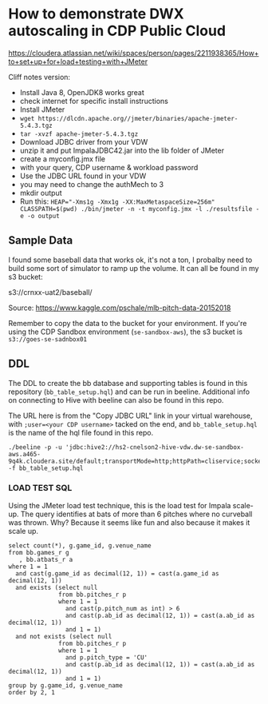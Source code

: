 # How to demonstrate DWX autoscaling in CDP Public Cloud

https://cloudera.atlassian.net/wiki/spaces/person/pages/2211938365/How+to+set+up+for+load+testing+with+JMeter

Cliff notes version:
* Install Java 8, OpenJDK8 works great
 * check internet for specific install instructions
* Install JMeter
 * `wget https://dlcdn.apache.org//jmeter/binaries/apache-jmeter-5.4.3.tgz`
 * `tar -xvzf apache-jmeter-5.4.3.tgz`
* Download JDBC driver from your VDW
 * unzip it and put ImpalaJDBC42.jar into the lib folder of JMeter
* create a myconfig.jmx file 
 * with your query, CDP username & workload password
 * Use the JDBC URL found in your VDW
  * you may need to change the authMech to 3
* mkdir output
* Run this:  `HEAP="-Xms1g -Xmx1g -XX:MaxMetaspaceSize=256m" CLASSPATH=$(pwd) ./bin/jmeter -n -t myconfig.jmx -l ./resultsfile -e -o output`




## Sample Data

I found some baseball data that works ok, it's not a ton, I probalby need to build some sort of simulator to ramp up the volume.  It can all be found in my s3 bucket:

s3://crnxx-uat2/baseball/

Source:  https://www.kaggle.com/pschale/mlb-pitch-data-20152018

Remember to copy the data to the bucket for your environment.  If you're using the CDP Sandbox environment (`se-sandbox-aws`), the s3 bucket is `s3://goes-se-sadnbox01`


## DDL

The DDL to create the bb database and supporting tables is found in this repository (`bb_table_setup.hql`) and can be run in beeline.  Additional info on connecting to Hive with beeline can also be found in this repo.

The URL here is from the "Copy JDBC URL" link in your virtual warehouse, with `;user=<your CDP username>` tacked on the end, and `bb_table_setup.hql` is the name of the hql file found in this repo.

```
./beeline -p -u 'jdbc:hive2://hs2-cnelson2-hive-vdw.dw-se-sandbox-aws.a465-9q4k.cloudera.site/default;transportMode=http;httpPath=cliservice;socketTimeout=60;ssl=true;retries=3;user=cnelson2' -f bb_table_setup.hql
```

### LOAD TEST SQL
Using the JMeter load test technique, this is the load test for Impala scale-up.   The query identifies at bats of more than 6 pitches where no curveball was thrown.   Why?  Because it seems like fun and also because it makes it scale up.

```
select count(*), g.game_id, g.venue_name
from bb.games_r g
   , bb.atbats_r a
where 1 = 1
  and cast(g.game_id as decimal(12, 1)) = cast(a.game_id as decimal(12, 1))
  and exists (select null
              from bb.pitches_r p
              where 1 = 1
                and cast(p.pitch_num as int) > 6
                and cast(p.ab_id as decimal(12, 1)) = cast(a.ab_id as decimal(12, 1))
                and 1 = 1)
  and not exists (select null
              from bb.pitches_r p
              where 1 = 1
                and p.pitch_type = 'CU'
                and cast(p.ab_id as decimal(12, 1)) = cast(a.ab_id as decimal(12, 1))
                and 1 = 1)
group by g.game_id, g.venue_name
order by 2, 1
```
